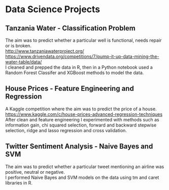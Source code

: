 # Data Science Projects

## Tanzania Water - Classification Problem
The aim was to predict whether a particular well is functional, needs repair or is broken.
</br>http://www.tanzaniawaterproject.org/
</br>https://www.drivendata.org/competitions/7/pump-it-up-data-mining-the-water-table/data/
</br>I cleaned and prepped the data in R, then in a Python notebook used a Random Forest Classifer and XGBoost methods to model the data.

## House Prices - Feature Engineering and Regression
A Kaggle competition where the aim was to predict the price of a house.
</br>https://www.kaggle.com/c/house-prices-advanced-regression-techniques
</br>After clean and feature engineering I experimented with methods such as information gain, chi squared selection, forward and backward stepwise selection, ridge and lasso regression and cross validation.

## Twitter Sentiment Analysis - Naive Bayes and SVM
The aim was to predict whether a particular tweet mentioning an airline was positive, neutral or negative.
</br>I performed Naive Bayes and SVM models on the data using tm and caret libraries in R.
